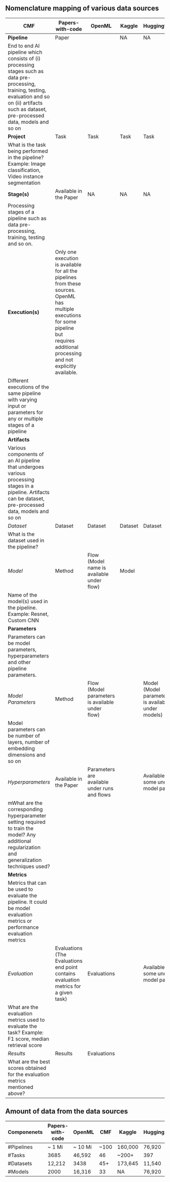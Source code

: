 ## Nomenclature mapping of various data sources


| CMF | Papers-with-code | OpenML | Kaggle | Huggingface |
|-----|------------------|--------|--------|-------------|
| **Pipeline** | Paper |  | NA | NA |
| End to end AI pipeline which consists of (i) processing stages such as data pre-processing, training, testing, evaluation and so on (ii) artifacts such as dataset, pre-processed data, models and so on |
| **Project** | Task | Task	| Task | Task |
| What is the task being performed in the pipeline? Example: Image classification, Video instance segmentation |
| **Stage(s)** | Available in the Paper | NA | NA | NA |
| Processing stages of a pipeline such as data pre-processing, training, testing and so on.	|
| **Execution(s)** | Only one execution is available for all the pipelines from these sources. OpenML has multiple executions for some pipeline but requires additional processing and not explicitly available. |
| Different executions of the same pipeline with varying input or parameters for any or multiple stages of a pipeline |	
| **Artifacts** |
| Various components of an AI pipeline that undergoes various processing stages in a pipeline. Artifacts can be dataset, pre-processed data, models and so on |
| _Dataset_ | Dataset | Dataset | Dataset | Dataset | 
| What is the dataset used in the pipeline?|	
| _Model_ | Method | Flow (Model name is available under flow) | Model | |
| Name of the model(s) used in the pipeline. Example: Resnet, Custom CNN |
| **Parameters** |
| Parameters can be model parameters, hyperparameters and other pipeline parameters. |
| _Model Parameters_ | Method | Flow (Model parameters is available under flow) |  | Model (Model parameters is available under models)
| Model parameters can be number of layers, number of embedding dimensions and so on |	
| _Hyperparameters_ | Available in the Paper | Parameters are available under runs and flows |  | Available for some under model page |
|mWhat are the corresponding hyperparameter setting required to train the model? Any additional regularization and generalization techniques used? |				
| **Metrics** |
| Metrics that can be used to evaluate the pipeline. It could be model evaluation metrics or performance evaluation metrics	|
| _Evaluation_ | Evaluations (The Evaluations end point contains evaluation metrics for a given task) |	Evaluations | | Available for some under model page|
| What are the evaluation metrics used to evaluate the task? Example: F1 score, median retrieval score |			
| _Results_ | Results | Evaluations |  |  |
| What are the best scores obtained for the evaluation metrics mentioned above? | 	



## Amount of data from the data sources

| Componenets | Papers-with-code | OpenML | CMF | Kaggle | HuggingFace |
|-------------|------------------|--------|-----|--------|-------------|
| #Pipelines | ~ 1 Mi | ~ 10 Mi | ~100 | 160,000 | 76,920 |
| #Tasks | 3685 | 46,592 | 46 | ~200+ | 397 |
| #Datasets | 12,212 | 3438 | 45+ | 173,645 | 11,540 |
| #Models | 2000 | 16,316 | 33 | NA | 76,920 |






